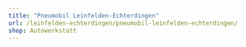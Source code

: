 ```yaml
---
title: "Pneumobil Leinfelden-Echterdingen"
url: /leinfelden-echterdingen/pneumobil-leinfelden-echterdingen/
shop: Autowerkstatt
---
```


